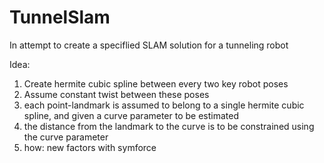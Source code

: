 # TunnelSlam
In attempt to create a speciflied SLAM solution for a tunneling robot

Idea:

1) Create hermite cubic spline between every two key robot poses
2) Assume constant twist between these poses
3) each point-landmark is assumed to belong to a single hermite cubic spline, and given a curve parameter to be estimated
4) the distance from the landmark to the curve is to be constrained using the curve parameter
5) how: new factors with symforce

